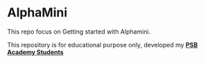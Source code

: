 # AlphaMini

This repo focus on Getting started with Alphamini. 

This repository is for educational purpose only, developed my [**PSB Academy Students**](https://www.psb-academy.edu.sg/)






